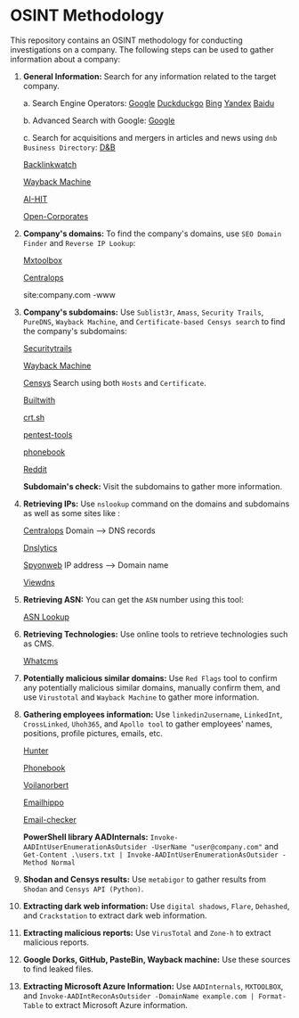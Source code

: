 # OSINT Methodology

This repository contains an OSINT methodology for conducting investigations on a company. The following steps can be used to gather information about a company:

1. **General Information:** Search for any information related to the target company.

    a. Search Engine Operators:
      [Google](https://www.google.com)
      [Duckduckgo](http://duckduckgo.com/)
      [Bing](http://bing.com/)
      [Yandex](http://yandex.com/)
      [Baidu](http://baidu.com/)
    
    b. Advanced Search with Google:
      [Google](https://www.google.com/advanced_search)
      
    c. Search for acquisitions and mergers in articles and news using `dnb Business Directory`:
    [D&B](https://www.dnb.com/)

    [Backlinkwatch](https://www.backlinkwatch.com/index.php)
    
    [Wayback Machine](https://web.archive.org/)
    
    [AI-HIT](https://www.aihitdata.com/)
    
    [Open-Corporates](https://opencorporates.com/)

2. **Company's domains:** To find the company's domains, use `SEO Domain Finder` and `Reverse IP Lookup`:

    [Mxtoolbox](https://mxtoolbox.com/)

    [Centralops](https://centralops.net/co/)
    
    site:company.com -www
    
3. **Company's subdomains:** Use `Sublist3r`, `Amass`, `Security Trails`, `PureDNS`, `Wayback Machine`, and `Certificate-based Censys search` to find the company's subdomains:

    [Securitytrails](https://securitytrails.com/)
    
    [Wayback Machine](http://web.archive.org/)
    
    [Censys](https://search.censys.io/) Search using both `Hosts` and `Certificate`.
    
    [Builtwith](https://builtwith.com/)
    
    [crt.sh](https://crt.sh/)
    
    [pentest-tools](https://pentest-tools.com/)
    
    [phonebook](https://phonebook.cz/)
    
    [Reddit](https://www.reddit.com/domain/your_domain/)
    
    **Subdomain's check:** Visit the subdomains to gather more information.

4. **Retrieving IPs:** Use `nslookup` command on the domains and subdomains as well as some sites like :

    [Centralops](https://centralops.net/co/) Domain --> DNS records
    
    [Dnslytics](https://dnslytics.com/reverse-ip)
    
    [Spyonweb](https://spyonweb.com/) IP address --> Domain name
    
    [Viewdns](https://viewdns.info/)

5. **Retrieving ASN:** You can get the `ASN` number using this tool:

    [ASN Lookup](https://hackertarget.com/as-ip-lookup/)

6. **Retrieving Technologies:** Use online tools to retrieve technologies such as CMS.

    [Whatcms](https://whatcms.org/)

7. **Potentially malicious similar domains:** Use `Red Flags` tool to confirm any potentially malicious similar domains, manually confirm them, and use `Virustotal` and `Wayback Machine` to gather more information.

8. **Gathering employees information:** Use `linkedin2username`, `LinkedInt`, `CrossLinked`, `Uhoh365`, and `Apollo tool` to gather employees' names, positions, profile pictures, emails, etc.
    
    [Hunter](https://hunter.io/)
    
    [Phonebook](https://phonebook.cz/)
    
    [Voilanorbert](https://www.voilanorbert.com/)
    
    [Emailhippo](https://tools.emailhippo.com/)
    
    [Email-checker](https://email-checker.net/)
    
    **PowerShell library AADInternals:** `Invoke-AADIntUserEnumerationAsOutsider -UserName "user@company.com"` and `Get-Content .\users.txt | Invoke-AADIntUserEnumerationAsOutsider -Method Normal`


10. **Shodan and Censys results:** Use `metabigor` to gather results from `Shodan` and `Censys API (Python)`.
11. **Extracting dark web information:** Use `digital shadows`, `Flare`, `Dehashed`, and `Crackstation` to extract dark web information.
12. **Extracting malicious reports:** Use `VirusTotal` and `Zone-h` to extract malicious reports.
13. **Google Dorks, GitHub, PasteBin, Wayback machine:** Use these sources to find leaked files.
14. **Extracting Microsoft Azure Information:** Use `AADInternals`, `MXTOOLBOX`, and `Invoke-AADIntReconAsOutsider -DomainName example.com | Format-Table` to extract Microsoft Azure information.
